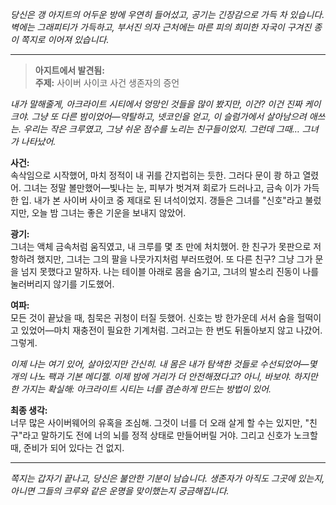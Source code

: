 _당신은 갱 아지트의 어두운 방에 우연히 들어섰고, 공기는 긴장감으로 가득 차 있습니다. 벽에는 그래피티가 가득하고, 부서진 의자 근처에는 마른 피의 희미한 자국이 구겨진 종이 쪽지로 이어져 있습니다._

---

> **아지트에서 발견됨:**  
> **주제:** 사이버 사이코 사건 생존자의 증언

_내가 말해줄게, 아크라이트 시티에서 엉망인 것들을 많이 봤지만, 이건? 이건 진짜 케이크야. 그냥 또 다른 밤이었어—약탈하고, 넷코인을 얻고, 이 슬럼가에서 살아남으려 애쓰는. 우리는 작은 크루였고, 그냥 쉬운 점수를 노리는 친구들이었지. 그런데 그때… 그녀가 나타났어._

**사건:**  
속삭임으로 시작했어, 마치 정적이 내 귀를 간지럽히는 듯한. 그러다 문이 쾅 하고 열렸어. 그녀는 정말 볼만했어—빛나는 눈, 피부가 벗겨져 회로가 드러나고, 금속 이가 가득한 입. 내가 본 사이버 사이코 중 제대로 된 녀석이었지. 갱들은 그녀를 "신호"라고 불렀지만, 오늘 밤 그녀는 좋은 기운을 보내지 않았어.

**광기:**  
그녀는 액체 금속처럼 움직였고, 내 크루를 몇 초 만에 처치했어. 한 친구가 못판으로 저항하려 했지만, 그녀는 그의 팔을 나뭇가지처럼 부러뜨렸어. 또 다른 친구? 그냥 그가 문을 넘지 못했다고 말하자. 나는 테이블 아래로 몸을 숨기고, 그녀의 발소리 진동이 나를 눌러버리지 않기를 기도했어.

**여파:**  
모든 것이 끝났을 때, 침묵은 귀청이 터질 듯했어. 신호는 방 한가운데 서서 숨을 헐떡이고 있었어—마치 재충전이 필요한 기계처럼. 그러고는 한 번도 뒤돌아보지 않고 나갔어. 그렇게.

_이제 나는 여기 있어, 살아있지만 간신히. 내 몸은 내가 탐색한 것들로 수선되었어—몇 개의 나노 팩과 기본 메디젤. 이제 밤에 거리가 더 안전해졌다고? 아니, 바보야. 하지만 한 가지는 확실해: 아크라이트 시티는 너를 겸손하게 만드는 방법이 있어._

**최종 생각:**  
너무 많은 사이버웨어의 유혹을 조심해. 그것이 너를 더 오래 살게 할 수는 있지만, "친구"라고 말하기도 전에 너의 뇌를 정적 상태로 만들어버릴 거야. 그리고 신호가 노크할 때, 준비가 되어 있다는 건 없지.

---

_쪽지는 갑자기 끝나고, 당신은 불안한 기분이 남습니다. 생존자가 아직도 그곳에 있는지, 아니면 그들의 크루와 같은 운명을 맞이했는지 궁금해집니다._
